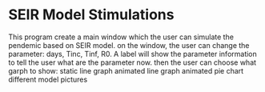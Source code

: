 # SEIR Model Stimulations
This program create a main window which the user can simulate the pendemic based on SEIR model.
on the window, the user can change the parameter: days, Tinc, Tinf, R0. A label will show the parameter 
information to tell the user what are the parameter now. 
then the user can choose what garph to show:
    static line graph
    animated line graph
    animated pie chart
    different model pictures
    
    
